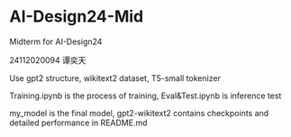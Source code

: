 # AI-Design24-Mid

Midterm for AI-Design24

24112020094 谭奕天

Use gpt2 structure, wikitext2 dataset, T5-small tokenizer

Training.ipynb is the process of training, Eval&Test.ipynb is inference test

my_model is the final model, gpt2-wikitext2 contains checkpoints and detailed performance in README.md